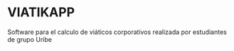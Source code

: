 # VIATIKAPP
Software para el calculo de viáticos corporativos realizada por estudiantes de grupo Uribe  
